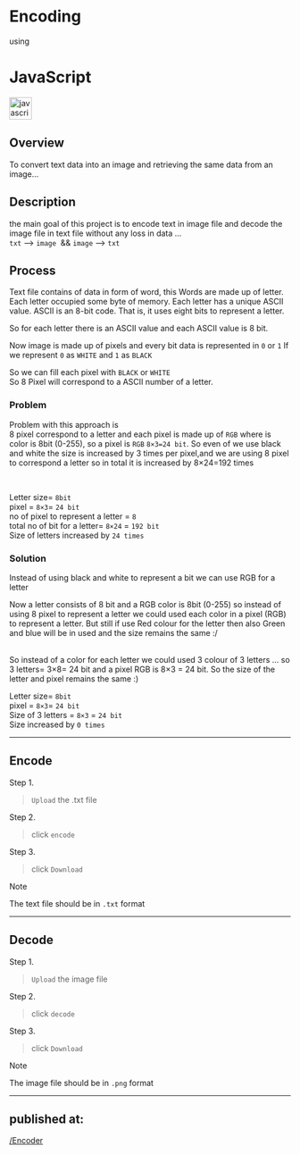 # Encoding

using

# JavaScript



<div align="left">
  <img src="https://cdn.jsdelivr.net/gh/devicons/devicon/icons/javascript/javascript-original.svg" height="40" alt="javascript logo" />
</div>


          


## Overview
To convert text data into an image and retrieving the same data from an image...



## Description
the main goal of this project is to encode text in image file and decode the image file in text file without any loss in data ...<br>
`txt` --> `image`  && `image` --> `txt`

## Process
Text file contains of data in form of word, this Words are made up of letter. Each letter occupied some byte of memory. Each letter has a unique ASCII value. ASCII is an 8-bit code. That is, it uses eight bits to represent a letter.

So for each letter there is an ASCII value and each ASCII value is 8 bit.

Now image is made up of pixels and every bit data is represented in `0` or `1`
If we represent `0` as `WHITE` and `1` as `BLACK`

So we can fill each pixel with `BLACK` or `WHITE`<br>
So 8 Pixel will correspond to a ASCII number of a letter.

### Problem
Problem with this approach is <br>
8 pixel correspond to a letter and each pixel is made up of `RGB` where is color is 8bit (0-255), so a pixel is `RGB` `8×3=24 bit`. So even of we use black and white the size is increased by 3 times per pixel,and we are using 8 pixel to correspond a letter so in total it is increased by 8×24=192 times

<br>

Letter size= `8bit`     <br>
pixel = `8×3`= `24 bit`     <br>
no of pixel to represent a letter = `8`     <br>
total no of bit for a letter= `8×24` = `192 bit`     <br>
Size of letters increased by `24 times` 


### Solution
Instead of using black and white to represent a bit we can use RGB for a letter 

Now a letter consists of 8 bit and a RGB color is 8bit (0-255) so instead of using 8 pixel to represent a letter we could used each color in a pixel (RGB) to represent a letter. But still if use Red colour for the letter then also Green and blue will be in used and the size remains the same :/

<br>
So instead of a color for each letter we could used 3 colour of 3 letters ... so 3 letters= 3×8= 24 bit  and a pixel RGB is 8×3 = 24 bit. So the size of the letter and pixel remains the same :)

Letter size= `8bit`     <br>
pixel = `8×3`= `24 bit`     <br>
Size of 3 letters = `8×3` = `24 bit`    <br>
Size increased by `0 times` 




---

## Encode

Step 1.
> `Upload` the .txt file 

Step 2.
>click `encode`

Step 3.
>click `Download`

> [!NOTE]
>The text file should be in  `.txt` format


___

## Decode

Step 1.
> `Upload` the image file 

Step 2.
>click `decode`

Step 3.
>click `Download`


> [!NOTE]
>The image file should be in `.png` format

___

## published at:
[/Encoder](https://imposter404.github.io/Encoder)